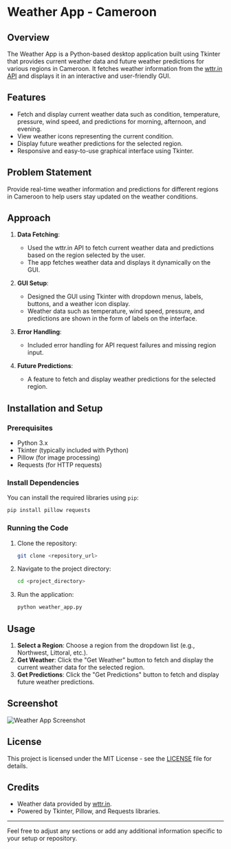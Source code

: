 

# Weather App - Cameroon

## Overview
The Weather App is a Python-based desktop application built using Tkinter that provides current weather data and future weather predictions for various regions in Cameroon. It fetches weather information from the [wttr.in API](https://wttr.in) and displays it in an interactive and user-friendly GUI.

## Features
- Fetch and display current weather data such as condition, temperature, pressure, wind speed, and predictions for morning, afternoon, and evening.
- View weather icons representing the current condition.
- Display future weather predictions for the selected region.
- Responsive and easy-to-use graphical interface using Tkinter.

## Problem Statement
Provide real-time weather information and predictions for different regions in Cameroon to help users stay updated on the weather conditions.

## Approach

1. **Data Fetching**: 
   - Used the wttr.in API to fetch current weather data and predictions based on the region selected by the user.
   - The app fetches weather data and displays it dynamically on the GUI.

2. **GUI Setup**:
   - Designed the GUI using Tkinter with dropdown menus, labels, buttons, and a weather icon display.
   - Weather data such as temperature, wind speed, pressure, and predictions are shown in the form of labels on the interface.

3. **Error Handling**:
   - Included error handling for API request failures and missing region input.

4. **Future Predictions**:
   - A feature to fetch and display weather predictions for the selected region.

## Installation and Setup

### Prerequisites
- Python 3.x
- Tkinter (typically included with Python)
- Pillow (for image processing)
- Requests (for HTTP requests)

### Install Dependencies

You can install the required libraries using `pip`:

```bash
pip install pillow requests
```

### Running the Code
1. Clone the repository:
   ```bash
   git clone <repository_url>
   ```
2. Navigate to the project directory:
   ```bash
   cd <project_directory>
   ```
3. Run the application:
   ```bash
   python weather_app.py
   ```

## Usage
1. **Select a Region**: Choose a region from the dropdown list (e.g., Northwest, Littoral, etc.).
2. **Get Weather**: Click the "Get Weather" button to fetch and display the current weather data for the selected region.
3. **Get Predictions**: Click the "Get Predictions" button to fetch and display future weather predictions.

## Screenshot
![Weather App Screenshot](screenshots/weather_app_screenshot.png)

## License
This project is licensed under the MIT License - see the [LICENSE](LICENSE) file for details.

## Credits
- Weather data provided by [wttr.in](https://wttr.in).
- Powered by Tkinter, Pillow, and Requests libraries.

---

Feel free to adjust any sections or add any additional information specific to your setup or repository.
